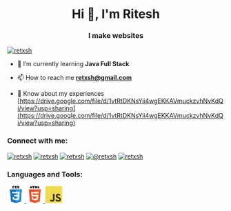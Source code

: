 <h1 align="center">Hi 👋, I'm Ritesh</h1>
<h3 align="center">I make websites</h3>

<p align="left"> <a href="https://twitter.com/retxsh" target="blank"><img src="https://img.shields.io/twitter/follow/retxsh?logo=twitter&style=for-the-badge" alt="retxsh" /></a> </p>

- 🌱 I’m currently learning **Java Full Stack**

- 📫 How to reach me **retxsh@gmail.com**

- 📄 Know about my experiences [https://drive.google.com/file/d/1vtRtDKNsYii4wgEKKAVmuckzvhNvKdQi/view?usp=sharing](https://drive.google.com/file/d/1vtRtDKNsYii4wgEKKAVmuckzvhNvKdQi/view?usp=sharing)

<h3 align="left">Connect with me:</h3>
<p align="left">
<a href="https://twitter.com/retxsh" target="blank"><img align="center" src="https://raw.githubusercontent.com/rahuldkjain/github-profile-readme-generator/master/src/images/icons/Social/twitter.svg" alt="retxsh" height="30" width="40" /></a>
<a href="https://linkedin.com/in/retxsh" target="blank"><img align="center" src="https://raw.githubusercontent.com/rahuldkjain/github-profile-readme-generator/master/src/images/icons/Social/linked-in-alt.svg" alt="retxsh" height="30" width="40" /></a>
<a href="https://instagram.com/retxsh" target="blank"><img align="center" src="https://raw.githubusercontent.com/rahuldkjain/github-profile-readme-generator/master/src/images/icons/Social/instagram.svg" alt="retxsh" height="30" width="40" /></a>
<a href="https://medium.com/@retxsh" target="blank"><img align="center" src="https://raw.githubusercontent.com/rahuldkjain/github-profile-readme-generator/master/src/images/icons/Social/medium.svg" alt="@retxsh" height="30" width="40" /></a>
<a href="https://www.hackerrank.com/retxsh" target="blank"><img align="center" src="https://raw.githubusercontent.com/rahuldkjain/github-profile-readme-generator/master/src/images/icons/Social/hackerrank.svg" alt="retxsh" height="30" width="40" /></a>
</p>

<h3 align="left">Languages and Tools:</h3>
<p align="left"> <a href="https://www.w3schools.com/css/" target="_blank" rel="noreferrer"> <img src="https://raw.githubusercontent.com/devicons/devicon/master/icons/css3/css3-original-wordmark.svg" alt="css3" width="40" height="40"/> </a> <a href="https://www.w3.org/html/" target="_blank" rel="noreferrer"> <img src="https://raw.githubusercontent.com/devicons/devicon/master/icons/html5/html5-original-wordmark.svg" alt="html5" width="40" height="40"/> </a> <a href="https://developer.mozilla.org/en-US/docs/Web/JavaScript" target="_blank" rel="noreferrer"> <img src="https://raw.githubusercontent.com/devicons/devicon/master/icons/javascript/javascript-original.svg" alt="javascript" width="40" height="40"/> </a> </p>
